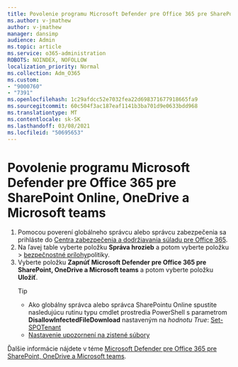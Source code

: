 ```yaml
---
title: Povolenie programu Microsoft Defender pre Office 365 pre SharePoint Online, OneDrive a Microsoft teams
ms.author: v-jmathew
author: v-jmathew
manager: dansimp
audience: Admin
ms.topic: article
ms.service: o365-administration
ROBOTS: NOINDEX, NOFOLLOW
localization_priority: Normal
ms.collection: Adm_O365
ms.custom:
- "9000760"
- "7391"
ms.openlocfilehash: 1c29afdcc52e7032fea22d698371677918665fa9
ms.sourcegitcommit: 60c504f3ac187eaf1141b3ba701d9e0633bdd968
ms.translationtype: MT
ms.contentlocale: sk-SK
ms.lasthandoff: 03/08/2021
ms.locfileid: "50695653"
---
```

# <a name="enable-microsoft-defender-for-office-365-for-sharepoint-online-onedrive-and-microsoft-teams"></a>Povolenie programu Microsoft Defender pre Office 365 pre SharePoint Online, OneDrive a Microsoft teams

1. Pomocou poverení globálneho správcu alebo správcu zabezpečenia sa prihláste do [Centra zabezpečenia a dodržiavania súladu pre Office 365](https://protection.office.com/).
2. Na ľavej table vyberte položku **Správa hrozieb** a potom vyberte položku   >  [bezpečnostné prílohy](https://protection.office.com/safeattachment)politiky.
3. Vyberte položku **Zapnúť Microsoft Defender pre Office 365 pre SharePoint, OneDrive a Microsoft teams** a potom vyberte položku **Uložiť**.
    > [!TIP]
    >
    > - Ako globálny správca alebo správca SharePointu Online spustite nasledujúcu rutinu typu cmdlet prostredia PowerShell s parametrom **DisallowInfectedFileDownload** nastaveným na *hodnotu True*: [Set-SPOTenant](https://go.microsoft.com/fwlink/?linkid=2092301)
    > - [Nastavenie upozornení na zistené súbory](https://go.microsoft.com/fwlink/?linkid=2092110)

Ďalšie informácie nájdete v téme [Microsoft Defender pre Office 365 pre SharePoint, OneDrive a Microsoft teams](https://go.microsoft.com/fwlink/?linkid=2092041).
